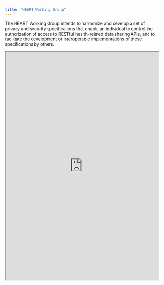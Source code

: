 ```yaml
---
title: "HEART Working Group"
---
```


The HEART Working Group intends to harmonize and develop a set of privacy and security specifications that enable an individual to control the authorization of access to RESTful health-related data sharing APIs, and to facilitate the development of interoperable implementations of these specifications by others.

<iframe height="750" width="100%" src="https://ewelton.github.io/ktest/wiki.html#HEART%20Working%20Group"></iframe>
